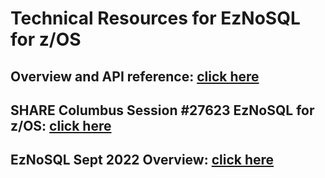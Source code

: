 # Technical Resources for EzNoSQL for z/OS
## Overview and API reference: [click here](zNoSQL%20Documentation.md)
## SHARE Columbus Session #27623 EzNoSQL for z/OS: [click here](SHARE%20Columbus%20Session%23%2027623%20EzNoSQL%20.pdf)
## EzNoSQL Sept 2022 Overview: [click here](EzNoSQL%Sept%2022%Overview.pdf)
